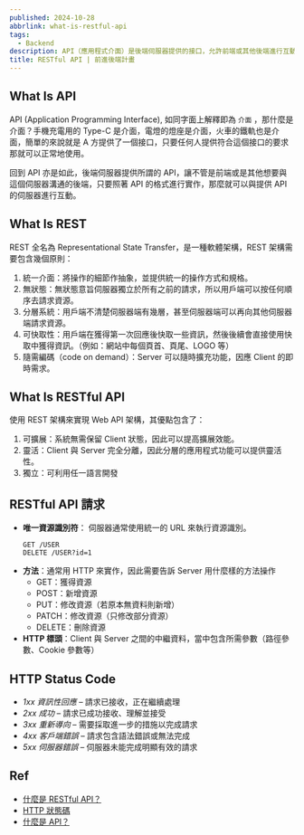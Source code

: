 ```yaml
---
published: 2024-10-28
abbrlink: what-is-restful-api
tags:
  - Backend
description: API（應用程式介面）是後端伺服器提供的接口，允許前端或其他後端進行互動。REST（表現層狀態轉換）是一種軟體架構，具有統一介面、無狀態、分層系統、可快取性和隨需編碼等原則。RESTful API 利用 REST 架構，具備可擴展性、靈活性和獨立性。請求通常使用統一的 URL 和 HTTP 方法（如 GET、POST、PUT、PATCH、DELETE），並包含 HTTP 標頭和狀態碼以反映請求的結果。
title: RESTful API | 前進後端計畫
---
```


## What Is API

API (Application Programming Interface), 如同字面上解釋即為 `介面` ，那什麼是介面？手機充電用的 Type-C 是介面，電燈的燈座是介面，火車的鐵軌也是介面，簡單的來說就是 A 方提供了一個接口，只要任何人提供符合這個接口的要求那就可以正常地使用。

回到 API 亦是如此，後端伺服器提供所謂的 API，讓不管是前端或是其他想要與這個伺服器溝通的後端，只要照著 API 的格式進行實作，那麼就可以與提供 API 的伺服器進行互動。

## What Is REST

REST 全名為 Representational State Transfer，是一種軟體架構，REST 架構需要包含幾個原則：

1. 統一介面：將操作的細節作抽象，並提供統一的操作方式和規格。
2. 無狀態：無狀態意旨伺服器獨立於所有之前的請求，所以用戶端可以按任何順序去請求資源。
3. 分層系統：用戶端不清楚伺服器端有幾層，甚至伺服器端可以再向其他伺服器端請求資源。
4. 可快取性：用戶端在獲得第一次回應後快取一些資訊，然後後續會直接使用快取中獲得資訊。（例如：網站中每個頁首、頁尾、LOGO 等）
5. 隨需編碼（code on demand）：Server 可以隨時擴充功能，因應 Client 的即時需求。

## What Is RESTful API

使用 REST 架構來實現 Web API 架構，其優點包含了：

1. 可擴展：系統無需保留 Client 狀態，因此可以提高擴展效能。
2. 靈活：Client 與 Server 完全分離，因此分層的應用程式功能可以提供靈活性。
3. 獨立：可利用任一語言開發

## RESTful API 請求

- **唯一資源識別符**： 伺服器通常使用統一的 URL 來執行資源識別。
  ```
  GET /USER
  DELETE /USER?id=1
  ```
- **方法**：通常用 HTTP 來實作，因此需要告訴 Server 用什麼樣的方法操作
  - GET：獲得資源
  - POST：新增資源
  - PUT：修改資源（若原本無資料則新增）
  - PATCH：修改資源（只修改部分資源）
  - DELETE：刪除資源
- **HTTP 標頭**：Client 與 Server 之間的中繼資料，當中包含所需參數（路徑參數、Cookie 參數等）

## HTTP Status Code

- _1xx 資訊性回應_ – 請求已接收，正在繼續處理
- _2xx 成功_ – 請求已成功接收、理解並接受
- _3xx 重新導向_ – 需要採取進一步的措施以完成請求
- _4xx 客戶端錯誤_ – 請求包含語法錯誤或無法完成
- _5xx 伺服器錯誤_ – 伺服器未能完成明顯有效的請求

## Ref

- [什麼是 RESTful API？](https://www.explainthis.io/zh-hant/swe/restful-api)
- [HTTP 狀態碼](https://zh.wikipedia.org/zh-tw/HTTP%E7%8A%B6%E6%80%81%E7%A0%81)
- [什麼是 API？](https://youtu.be/zvKadd9Cflc)
